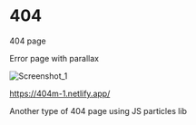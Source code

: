 # 404
404 page


Error page with parallax

![Screenshot_1](https://github.com/MaksymusPrime/404/assets/121817168/c8f8f2a2-7742-4d45-bfb3-8cba4d0b9a74)


https://404m-1.netlify.app/

Another type of 404 page using JS particles lib
